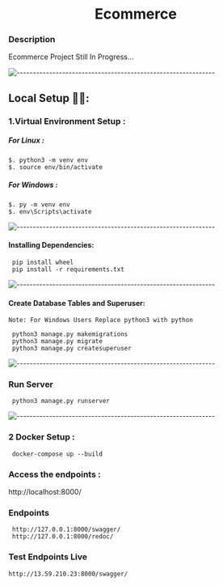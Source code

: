 <h1 align="center">Ecommerce</h1>

### Description

Ecommerce Project Still In Progress...

![-------------------------------------------------------------](https://raw.githubusercontent.com/andreasbm/readme/master/assets/lines/rainbow.png)

## Local Setup 👨‍💻:

### 1.Virtual Environment Setup :

##### For Linux :

```
$. python3 -m venv env
$. source env/bin/activate
```

##### For Windows :

```
$. py -m venv env
$. env\Scripts\activate
```

![-------------------------------------------------------------](https://raw.githubusercontent.com/andreasbm/readme/master/assets/lines/rainbow.png)

#### Installing Dependencies:

```
 pip install wheel
 pip install -r requirements.txt
```

![-------------------------------------------------------------](https://raw.githubusercontent.com/andreasbm/readme/master/assets/lines/rainbow.png)

#### Create Database Tables and Superuser:

```
Note: For Windows Users Replace python3 with python

 python3 manage.py makemigrations
 python3 manage.py migrate
 python3 manage.py createsuperuser
```

![-------------------------------------------------------------](https://raw.githubusercontent.com/andreasbm/readme/master/assets/lines/rainbow.png)

### Run Server

```
 python3 manage.py runserver
```

![-------------------------------------------------------------](https://raw.githubusercontent.com/andreasbm/readme/master/assets/lines/rainbow.png)

### 2 Docker Setup :
```
 docker-compose up --build
```

### Access the endpoints :

http://localhost:8000/


### Endpoints

```
 http://127.0.0.1:8000/swagger/
 http://127.0.0.1:8000/redoc/

```

### Test Endpoints Live
```
http://13.59.210.23:8000/swagger/
```